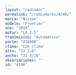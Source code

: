 ```yaml
---
layout: "radiador"
permalink: "/radiadores/4346/"
marca: "Nissan"
modelo: "Frontier"
ano: "2010"
motor: "L4 2.5"
transmision: "Automática"
parte: "434008"
clima: "Con clima"
alto: "23 5/8"
ancho: "27 3/16"
observaciones: ""
id: "4346"
---
```


